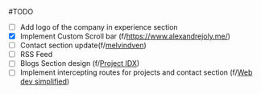 #TODO

- [ ] Add logo of the company in experience section
- [x] Implement Custom Scroll bar (f/https://www.alexandrejoly.me/)
- [ ] Contact section update(f/[melvindven](https://melvinvdven.nl/))
- [ ] RSS Feed
- [ ] Blogs Section design (f/[Project IDX](https://idx.dev/blog))
- [ ] Implement intercepting routes for projects and contact section (f/[Web dev simplified](https://youtu.be/zDZBKEvU8b0?si=F0o4INbsmc4gpNkm))
